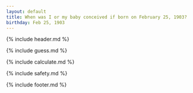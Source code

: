 ```yaml
---
layout: default
title: When was I or my baby conceived if born on February 25, 1903?
birthday: Feb 25, 1903
---
```


{% include header.md %}

{% include guess.md %}

{% include calculate.md %}

{% include safety.md %}

{% include footer.md %}



